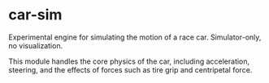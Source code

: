 # car-sim

Experimental engine for simulating the motion of a race car. Simulator-only, no visualization.

This module handles the core physics of the car, including acceleration, steering, and the effects of forces such as tire grip and centripetal force.
